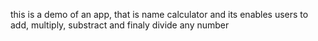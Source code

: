 this is a demo of an app, that is name calculator and its enables users to add, multiply, substract and finaly divide
any number




